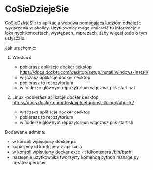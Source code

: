 # CoSieDziejeSie

CoSieDziejeSie to aplikacja webowa pomagająca ludziom odnaleźć wydarzenia w okolicy. Użytkownicy mogą umieścić tu informacje o lokalnych koncertach, występach, imprezach, żeby więcej osób o tym usłyszało.

Jak uruchomić:

1. Windows
   - pobierasz aplikacje docker dekstop https://docs.docker.com/desktop/setup/install/windows-install/
   - włączasz aplikacje docker desktop
   - pobierasz to repozytorium
   - w folderze głównym repozytorium włączasz plik start.bat

2. Linux
   -pobierasz aplikacje docker desktop https://docs.docker.com/desktop/setup/install/linux/ubuntu/
   - włączasz aplikacje docker desktop
   - pobierasz to repozytorium
   - w folderze głównym repozytorium włączasz plik start.sh

Dodawanie admina:
- w konsoli wpisujemy docker ps
- kopiujemy id kontenera z aplikacją
- w konsoli wpisujemy docker exec -it idkontenera /bin/bash
- nastepnie uzytkownika tworzymy komendą python manage.py createsuperuser
